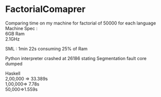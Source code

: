 FactorialComaprer
=================

Comparing time on my machine for factorial of 50000 for each language   
Machine Spec :   
6GB Ram    
2.1GHz


SML : 1min 22s consuming 25% of Ram


Python interpreter crashed at 26186 stating Segmentation fault core 
dumped



Haskell    
2,00,000 => 33.389s   
1,00,000=> 7.78s   
50,000=>1.559s
